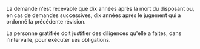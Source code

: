   
 La demande n'est recevable que dix années après la mort du disposant ou, en cas de demandes successives, dix années après le jugement qui a ordonné la précédente révision.  

  
 La personne gratifiée doit justifier des diligences qu'elle a faites, dans l'intervalle, pour exécuter ses obligations.  
